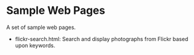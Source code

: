 # Sample Web Pages
A set of sample web pages.

* flickr-search.html: Search and display photographs from Flickr based upon keywords.
